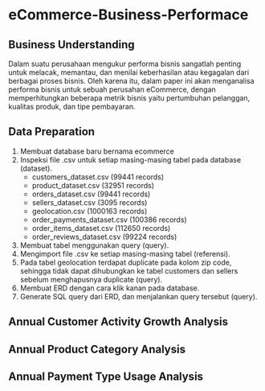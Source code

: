 # eCommerce-Business-Performace

## Business Understanding

Dalam suatu perusahaan mengukur performa bisnis sangatlah penting untuk melacak, memantau, dan menilai keberhasilan atau kegagalan dari berbagai proses bisnis. Oleh karena itu, dalam paper ini akan menganalisa performa bisnis untuk sebuah perusahan eCommerce, dengan memperhitungkan beberapa metrik bisnis yaitu pertumbuhan pelanggan, kualitas produk, dan tipe pembayaran.

## Data Preparation

1. Membuat database baru bernama ecommerce
2. Inspeksi file .csv untuk setiap masing-masing tabel pada database (dataset).
   - customers_dataset.csv (99441 records)
   - product_dataset.csv (32951 records)
   - orders_dataset.csv (99441 records)
   - sellers_dataset.csv (3095 records)
   - geolocation.csv (1000163 records)
   - order_payments_dataset.csv (100386 records)
   - order_items_dataset.csv (112650 records)
   - order_reviews_dataset.csv (99224 records)
3. Membuat tabel menggunakan query (query).
4. Mengimport file .csv ke setiap masing-masing tabel (referensi).
5. Pada tabel geolocation terdapat duplicate pada kolom zip code, sehingga tidak dapat dihubungkan ke tabel
   customers dan sellers sebelum menghapusnya duplicate (query).
6. Membuat ERD dengan cara klik kanan pada database.
7. Generate SQL query dari ERD, dan menjalankan query tersebut (query).

## Annual Customer Activity Growth Analysis

## Annual Product Category Analysis

## Annual Payment Type Usage Analysis

